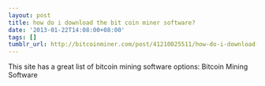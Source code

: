 ```yaml
---
layout: post
title: how do i download the bit coin miner software?
date: '2013-01-22T14:08:00+08:00'
tags: []
tumblr_url: http://bitcoinminer.com/post/41210025511/how-do-i-download-the-bit-coin-miner-software
---
```

This site has a great list of bitcoin mining software options: Bitcoin Mining Software
